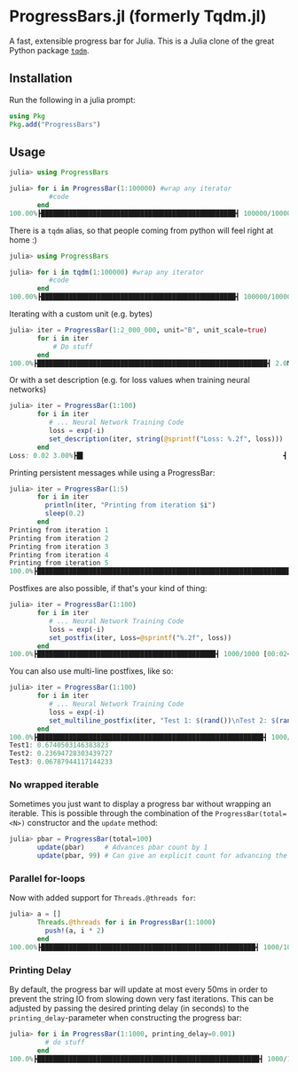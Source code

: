 # ProgressBars.jl (formerly Tqdm.jl)
A fast, extensible progress bar for Julia. This is a Julia clone of the great Python package  [`tqdm`](https://pypi.python.org/pypi/tqdm).

## Installation 

Run the following in a julia prompt:

```julia
using Pkg
Pkg.add("ProgressBars")
```

## Usage
```julia
julia> using ProgressBars

julia> for i in ProgressBar(1:100000) #wrap any iterator
          #code
       end
100.00%┣█████████████████████████████████████████████████┫ 100000/100000 [00:12<00:00 , 8616.43 it/s]
```
There is a `tqdm` alias, so that people coming from python will feel right at home :)

```julia
julia> using ProgressBars

julia> for i in tqdm(1:100000) #wrap any iterator
          #code
       end
100.00%┣█████████████████████████████████████████████████┫ 100000/100000 [00:12<00:00 , 8616.43 it/s]
```


Iterating with a custom unit (e.g. bytes)
```julia
julia> iter = ProgressBar(1:2_000_000, unit="B", unit_scale=true)
       for i in iter
           # Do stuff
       end
100.0%┣██████████████████████████████████████████████████████████┫ 2.0MB/2.0MB [00:00<00:00, 4.8MB/s]
```


Or with a set description (e.g. for loss values when training neural networks)
```julia
julia> iter = ProgressBar(1:100)
       for i in iter
          # ... Neural Network Training Code
          loss = exp(-i)
          set_description(iter, string(@sprintf("Loss: %.2f", loss)))
       end
Loss: 0.02 3.00%┣█▌                                                  ┫ 3/100 00:00<00:02, 64.27 it/s]
```

Printing persistent messages while using a ProgressBar:
```julia
julia> iter = ProgressBar(1:5)
       for i in iter
         println(iter, "Printing from iteration $i")
         sleep(0.2)
       end
Printing from iteration 1
Printing from iteration 2
Printing from iteration 3
Printing from iteration 4
Printing from iteration 5
100.0%┣█████████████████████████████████████████████████████████████████┫ 5/5 [00:03<00:00, 1.5 it/s]
```

Postfixes are also possible, if that's your kind of thing:
```julia
julia> iter = ProgressBar(1:100)
       for i in iter
          # ... Neural Network Training Code
          loss = exp(-i)
          set_postfix(iter, Loss=@sprintf("%.2f", loss))
       end
100.0%┣█████████████████████████████████████████████┫ 1000/1000 [00:02<00:00, 420.4 it/s, Loss: 0.37]
```
You can also use multi-line postfixes, like so:
```julia
julia> iter = ProgressBar(1:100)
       for i in iter
          # ... Neural Network Training Code
          loss = exp(-i)
          set_multiline_postfix(iter, "Test 1: $(rand())\nTest 2: $(rand())\nTest 3: $loss)")
       end
100.0%┣█████████████████████████████████████████████████████████┫ 1000/1000 [00:02<00:00, 420.4 it/s]
Test1: 0.6740503146383823
Test2: 0.23694728303439727
Test3: 0.06787944117144233
```

### No wrapped iterable
Sometimes you just want to display a progress bar without wrapping an iterable.
This is possible through the combination of the `ProgressBar(total=<N>)` constructor and the `update` method:

```julia
julia> pbar = ProgressBar(total=100)
       update(pbar)     # Advances pbar count by 1
       update(pbar, 99) # Can give an explicit count for advancing the progress bar
```

### Parallel for-loops

Now with added support for `Threads.@threads for`:

```julia
julia> a = []
       Threads.@threads for i in ProgressBar(1:1000)
         push!(a, i * 2)
       end
100.00%┣██████████████████████████████████████████████████████┫ 1000/1000 00:00<00:00, 28753.50 it/s]
```


### Printing Delay

By default, the progress bar will update at most every 50ms in order to prevent the string IO from slowing down very fast iterations.
This can be adjusted by passing the desired printing delay (in seconds) to the `printing_delay`-parameter when constructing the progress bar:

```julia
julia> for i in ProgressBar(1:1000, printing_delay=0.001)
         # do stuff
       end
100.0%┣████████████████████████████████████████████████████████┫ 1000/1000 [00:00<00:00, 3006.8 it/s]
```
